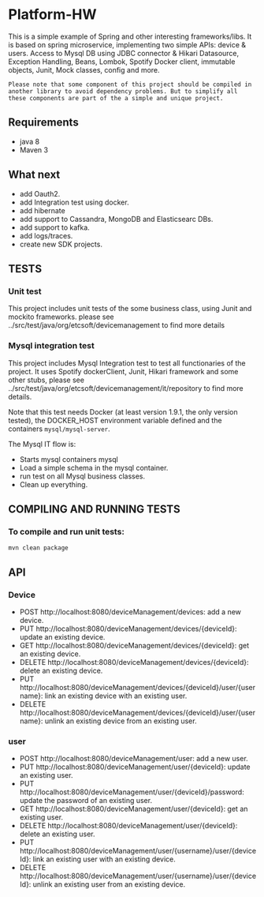 # Platform-HW
This is a simple example of Spring and other interesting frameworks/libs. It is based on spring microservice, 
implementing two simple APIs: device & users. Access to Mysql DB using JDBC connector & Hikari Datasource, 
Exception Handling, Beans, Lombok, Spotify Docker client, immutable objects, Junit, Mock classes, config and more.

`Please note that some component of this project should be compiled in another library to avoid dependency problems.
But to simplify all these components are part of the a simple and unique project.` 

## Requirements
* java 8
* Maven 3

## What next

* add Oauth2.
* add Integration test using docker.
* add hibernate
* add support to Cassandra, MongoDB and Elasticsearc DBs.
* add support to kafka.
* add logs/traces.
* create new SDK projects.

## TESTS

### Unit test
This project includes unit tests of the some business class, using Junit and mockito frameworks.
please see ../src/test/java/org/etcsoft/devicemanagement to find more details

### Mysql integration test
This project includes Mysql Integration test to test all functionaries of the project. 
It uses Spotify dockerClient, Junit, Hikari framework and some other stubs,
please see ../src/test/java/org/etcsoft/devicemanagement/it/repository to find more details.

Note that this test needs Docker (at least version 1.9.1, the only version tested), the DOCKER_HOST environment variable 
defined and the containers `mysql/mysql-server`.

The Mysql IT flow is:
* Starts mysql containers mysql
* Load a simple schema in the mysql container.
* run test on all Mysql business classes.
* Clean up everything.

## COMPILING AND RUNNING TESTS

### To compile and run unit tests:

```
mvn clean package
```

## API

### Device

* POST http://localhost:8080/deviceManagement/devices: add a new device.
* PUT http://localhost:8080/deviceManagement/devices/{deviceId}: update an existing device.
* GET http://localhost:8080/deviceManagement/devices/{deviceId}: get an existing device.
* DELETE http://localhost:8080/deviceManagement/devices/{deviceId}: delete an existing device.
* PUT http://localhost:8080/deviceManagement/devices/{deviceId}/user/{username}: link an existing device with an
existing user.
* DELETE http://localhost:8080/deviceManagement/devices/{deviceId}/user/{username}: unlink an existing device from an
existing user.

### user

* POST http://localhost:8080/deviceManagement/user: add a new user.
* PUT http://localhost:8080/deviceManagement/user/{deviceId}: update an existing user.
* PUT http://localhost:8080/deviceManagement/user/{deviceId}/password: update the password of an existing user.
* GET http://localhost:8080/deviceManagement/user/{deviceId}: get an existing user.
* DELETE http://localhost:8080/deviceManagement/user/{deviceId}: delete an existing user.
* PUT http://localhost:8080/deviceManagement/user/{username}/user/{deviceId}: link an existing user with an
existing device.
* DELETE http://localhost:8080/deviceManagement/user/{username}/user/{deviceId}: unlink an existing user from an
existing device.
